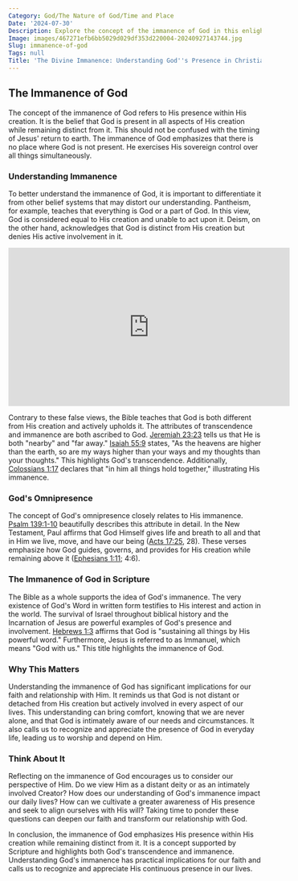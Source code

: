 ```yaml
---
Category: God/The Nature of God/Time and Place
Date: '2024-07-30'
Description: Explore the concept of the immanence of God in this enlightening article, delving into how divine presence permeates all aspects of existence. Understand the significance of recognizing God's immanence in our daily lives.
Image: images/467271efb6bb5029d029df353d220004-20240927143744.jpg
Slug: immanence-of-god
Tags: null
Title: 'The Divine Immanence: Understanding God''s Presence in Christianity'
---
```


## The Immanence of God

The concept of the immanence of God refers to His presence within His creation. It is the belief that God is present in all aspects of His creation while remaining distinct from it. This should not be confused with the timing of Jesus' return to earth. The immanence of God emphasizes that there is no place where God is not present. He exercises His sovereign control over all things simultaneously.

### Understanding Immanence

To better understand the immanence of God, it is important to differentiate it from other belief systems that may distort our understanding. Pantheism, for example, teaches that everything is God or a part of God. In this view, God is considered equal to His creation and unable to act upon it. Deism, on the other hand, acknowledges that God is distinct from His creation but denies His active involvement in it.


<iframe width="560" height="315" src="https://www.youtube.com/embed/wL8VCCLeNvU" frameborder="0" allow="autoplay; encrypted-media" allowfullscreen></iframe>


Contrary to these false views, the Bible teaches that God is both different from His creation and actively upholds it. The attributes of transcendence and immanence are both ascribed to God. [Jeremiah 23:23](https://www.bibleref.com/Jeremiah/23/Jeremiah-23-23.html) tells us that He is both "nearby" and "far away." [Isaiah 55:9](https://www.bibleref.com/Isaiah/55/Isaiah-55-9.html) states, "As the heavens are higher than the earth, so are my ways higher than your ways and my thoughts than your thoughts." This highlights God's transcendence. Additionally, [Colossians 1:17](https://www.bibleref.com/Colossians/1/Colossians-1-17.html) declares that "in him all things hold together," illustrating His immanence.

### God's Omnipresence

The concept of God's omnipresence closely relates to His immanence. [Psalm 139:1-10](https://www.bibleref.com/Psalm/139/Psalm-139-1.html) beautifully describes this attribute in detail. In the New Testament, Paul affirms that God Himself gives life and breath to all and that in Him we live, move, and have our being ([Acts 17:25](https://www.bibleref.com/Acts/17/Acts-17-25.html), 28). These verses emphasize how God guides, governs, and provides for His creation while remaining above it ([Ephesians 1:11](https://www.bibleref.com/Ephesians/1/Ephesians-1-11.html); 4:6).

### The Immanence of God in Scripture

The Bible as a whole supports the idea of God's immanence. The very existence of God's Word in written form testifies to His interest and action in the world. The survival of Israel throughout biblical history and the Incarnation of Jesus are powerful examples of God's presence and involvement. [Hebrews 1:3](https://www.bibleref.com/Hebrews/1/Hebrews-1-3.html) affirms that God is "sustaining all things by His powerful word." Furthermore, Jesus is referred to as Immanuel, which means "God with us." This title highlights the immanence of God.

### Why This Matters

Understanding the immanence of God has significant implications for our faith and relationship with Him. It reminds us that God is not distant or detached from His creation but actively involved in every aspect of our lives. This understanding can bring comfort, knowing that we are never alone, and that God is intimately aware of our needs and circumstances. It also calls us to recognize and appreciate the presence of God in everyday life, leading us to worship and depend on Him.

### Think About It

Reflecting on the immanence of God encourages us to consider our perspective of Him. Do we view Him as a distant deity or as an intimately involved Creator? How does our understanding of God's immanence impact our daily lives? How can we cultivate a greater awareness of His presence and seek to align ourselves with His will? Taking time to ponder these questions can deepen our faith and transform our relationship with God.

In conclusion, the immanence of God emphasizes His presence within His creation while remaining distinct from it. It is a concept supported by Scripture and highlights both God's transcendence and immanence. Understanding God's immanence has practical implications for our faith and calls us to recognize and appreciate His continuous presence in our lives.